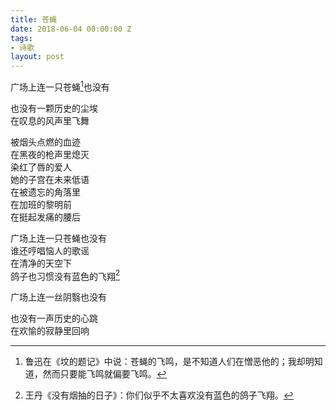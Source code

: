 ```yaml
---
title: 苍蝇
date: 2018-06-04 00:00:00 Z
tags:
- 诗歌
layout: post
---
```


广场上连一只苍蝇[^1]也没有  

也没有一颗历史的尘埃  
在叹息的风声里飞舞  

被烟头点燃的血迹  
在黑夜的枪声里熄灭  
染红了唇的爱人  
她的子宫在未来低语  
在被遗忘的角落里  
在加班的黎明前  
在挺起发痛的腰后  

广场上连一只苍蝇也没有  
谁还哼唱恼人的歌谣  
在清净的天空下  
鸽子也习惯没有蓝色的飞翔[^2]  

广场上连一丝阴翳也没有  

也没有一声历史的心跳  
在欢愉的寂静里回响  

[^1]: 鲁迅在《坟的题记》中说：苍蝇的飞鸣，是不知道人们在憎恶他的；我却明知道，然而只要能飞鸣就偏要飞鸣。
[^2]: 王丹《没有烟抽的日子》：你们似乎不太喜欢没有蓝色的鸽子飞翔。



